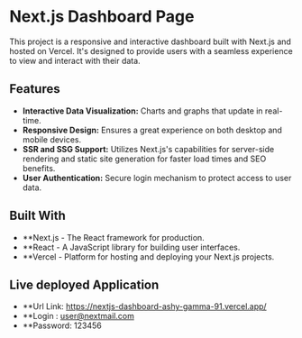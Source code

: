 # Next.js Dashboard Page

This project is a responsive and interactive dashboard built with Next.js and hosted on Vercel. It's designed to provide users with a seamless experience to view and interact with their data.

## Features

- **Interactive Data Visualization:** Charts and graphs that update in real-time.
- **Responsive Design:** Ensures a great experience on both desktop and mobile devices.
- **SSR and SSG Support:** Utilizes Next.js's capabilities for server-side rendering and static site generation for faster load times and SEO benefits.
- **User Authentication:** Secure login mechanism to protect access to user data.

## Built With
- **Next.js - The React framework for production.
- **React - A JavaScript library for building user interfaces.
- **Vercel - Platform for hosting and deploying your Next.js projects.

## Live deployed Application 
- **Url Link: https://nextjs-dashboard-ashy-gamma-91.vercel.app/
- **Login : user@nextmail.com
- **Password: 123456
